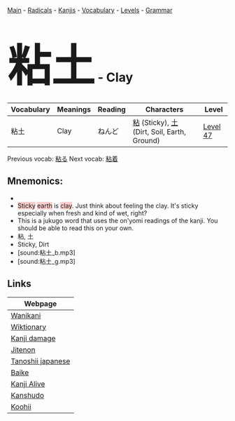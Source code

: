 <style> bigfont {font-size: 100px}</style>
[Main](../README.md) -
[Radicals](../radicals.md) -
[Kanjis](../kanjis.md) -
[Vocabulary](../vocabulary.md) -
[Levels](../levels.md) -
[Grammar](../grammar.md)
# <bigfont> 粘土</bigfont> - Clay 

| Vocabulary | Meanings | Reading | Characters | Level |
| --- | --- | --- | --- | --- |
| 粘土 | Clay | ねんど |  [粘](../kanjis/粘.md) (Sticky), [土](../kanjis/土.md) (Dirt, Soil, Earth, Ground) | [Level 47](../levels/wk_level47.md) |

Previous vocab: [粘る](粘る.md) Next vocab: [粘着](粘着.md) 

## Mnemonics:

* 
* <span style="background-color:#ffcccb"> Sticky</span> <span style="background-color:#ffcccb"> earth</span> is <span style="background-color:#ffcccb"> clay</span>. Just think about feeling the clay. It's sticky especially when fresh and kind of wet, right?
* This is a jukugo word that uses the on'yomi readings of the kanji. You should be able to read this on your own.
* 粘, 土
* Sticky, Dirt
* [sound:粘土_b.mp3]
* [sound:粘土_g.mp3]


## Links 

| Webpage |
| --- |
| [Wanikani          ](https://www.wanikani.com/kanji/粘土) |
| [Wiktionary        ](https://en.wiktionary.org/wiki/粘土) |
| [Kanji damage      ](http://www.kanjidamage.com/kanji/search?utf8=✓&q=粘土) |
| [Jitenon           ](https://jitenon.com/kanji/粘土) |
| [Tanoshii japanese ](https://www.tanoshiijapanese.com/dictionary/kanji.cfm?k=粘土) |
| [Baike             ](https://baike.baidu.com/item/粘土) |
| [Kanji Alive       ](https://app.kanjialive.com/粘土) |
| [Kanshudo          ](https://www.kanshudo.com/searchmn?q=粘土) |
| [Koohii            ](https://kanji.koohii.com/study/kanji/粘土) |
